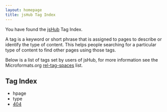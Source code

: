 ```yaml
---
layout: homepage
title: jsHub Tag Index
---
```


You have found the [jsHub][jshub] Tag Index. 

A tag is a keyword or short phrase that is assigned to pages to describe or identify the type of content. This helps people searching for a particular type of content to find other pages using those tags. 

Below is a list of tags set by users of jsHub, for more information see the Microformats.org [rel-tag-spaces][] list.

[jshub]: http://jshub.org/
[rel-tag-spaces]: http://microformats.org/wiki/rel-tag-spaces

## Tag Index

 * hpage
 * type
 * [404](hpage/type/404.html)